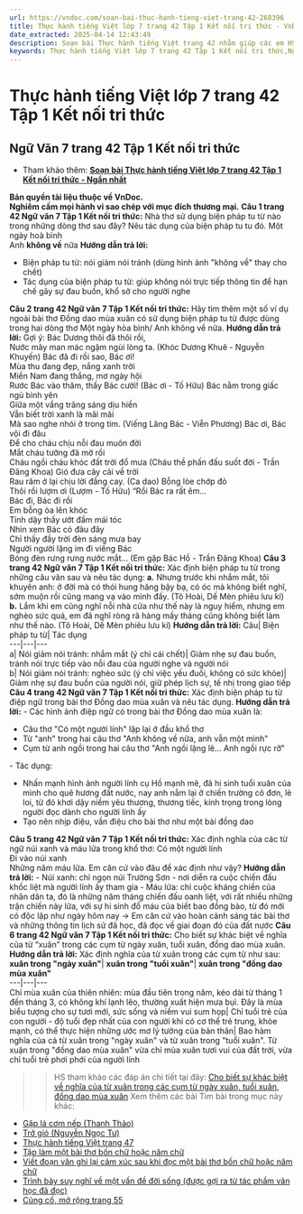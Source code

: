 ```yaml
---
url: https://vndoc.com/soan-bai-thuc-hanh-tieng-viet-trang-42-268396
title: Thực hành tiếng Việt lớp 7 trang 42 Tập 1 Kết nối tri thức - VnDoc.com
date_extracted: 2025-04-14 12:43:49
description: Soạn bài Thực hành tiếng Việt trang 42 nhằm giúp các em HS đạt kết quả tốt trong quá trình làm bài tập và học tập môn Ngữ văn lớp 7 sách Kết nối tri thức.
keywords: Thực hành tiếng Việt lớp 7 trang 42 Tập 1 Kết nối tri thức,Ngữ Văn 7 trang 42 Tập 1 Chân trời sáng tạo,Soạn văn 7 trang 42 Tập 1 Chân trời sáng tạo,Soạn bài Thực hành tiếng Việt lớp 7 trang 42 Tập 1 Kết nối tri thức,Thực hành tiếng Việt trang 42,Soạn bài Thực hành tiếng Việt trang 42,Thực hành tiếng Việt,Soạn bài Thực hành tiếng Việt,Soạn Thực hành tiếng Việt trang 42,Soạn văn 7 Thực hành tiếng Việt trang 42,Soạn Ngữ văn 7 Thực hành tiếng Việt trang 42
---
```


# Thực hành tiếng Việt lớp 7 trang 42 Tập 1 Kết nối tri thức
## **Ngữ Văn 7 trang 42 Tập 1 Kết nối tri thức**
  * Tham khảo thêm: [**Soạn bài Thực hành tiếng Việt lớp 7 trang 42 Tập 1 Kết nối tri thức - Ngắn nhất**](<https://vndoc.com/soan-van-7-trang-42-tap-1-ket-noi-tri-thuc-ngan-nhat-329127>)

**Bản quyền tài liệu thuộc về VnDoc.  
Nghiêm cấm mọi hành vi sao chép với mục đích thương mại.**
**Câu 1 trang 42 Ngữ văn 7 Tập 1 Kết nối tri thức:** Nhà thơ sử dụng biện pháp tu từ nào trong những dòng thơ sau đây? Nêu tác dụng của biện pháp tu tu đó.
Một ngày hoà bình   
Anh **không về** nữa
**Hướng dẫn trả lời:**
  * Biện pháp tu từ: nói giảm nói tránh \(dùng hình ảnh "không về" thay cho chết\)
  * Tác dụng của biện pháp tu từ: giúp không nói trực tiếp thông tin để hạn chế gây sự đau buồn, khổ sở cho người nghe

**Câu 2 trang 42 Ngữ văn 7 Tập 1 Kết nối tri thức:** Hãy tìm thêm một số ví dụ ngoài bài thơ Đồng dao mùa xuân có sử dụng biện pháp tu từ được dùng trong hai dòng thơ Một ngày hòa bình/ Anh không về nữa.
**Hướng dẫn trả lời:**
Gợi ý:
Bác Dương thôi đã thôi rồi,  
Nước mây man mác ngậm ngùi lòng ta.
\(Khóc Dương Khuê - Nguyễn Khuyến\)
Bác đã đi rồi sao, Bác ơi\!  
Mùa thu đang đẹp, nắng xanh trời  
Miền Nam đang thắng, mơ ngày hội  
Rước Bác vào thăm, thấy Bác cười\!
\(Bác ơi - Tố Hữu\)
Bác nằm trong giấc ngủ bình yên  
Giữa một vầng trăng sáng dịu hiền  
Vẫn biết trời xanh là mãi mãi  
Mà sao nghe nhói ở trong tim.
\(Viếng Lăng Bác - Viễn Phương\)
Bác ơi, Bác vội đi đâu  
Để cho cháu chịu nỗi đau muôn đời  
Mắt cháu tưởng đã mờ rồi  
Cháu ngồi cháu khóc đất trời đổ mưa
\(Cháu thề phấn đấu suốt đời - Trần Đăng Khoa\)
Gió đưa cây cải về trời   
Rau răm ở lại chịu lời đắng cay.
\(Ca dao\)
Bỗng lòe chớp đỏ   
Thôi rồi lượm ơi
\(Lượm - Tố Hữu\)
“Rồi Bác ra rất êm…  
Bác đi, Bác đi rồi  
Em bỗng òa lên khóc  
Tỉnh dậy thấy ướt đầm mái tóc  
Nhìn xem Bác có đâu đây  
Chỉ thấy đầy trời đèn sáng mưa bay  
Người người lặng im đi viếng Bác  
Bóng đèn rưng rưng nước mắt…
\(Em gặp Bác Hồ - Trần Đăng Khoa\)
**Câu 3 trang 42 Ngữ văn 7 Tập 1 Kết nối tri thức:** Xác định biện pháp tu từ trong những câu văn sau và nêu tác dụng:
**a.** Nhưng trước khi nhắm mắt, tôi khuyên anh: ở đời mà có thói hung hăng bậy bạ, có óc mà không biết nghĩ, sớm muộn rồi cũng mang vạ vào mình đấy.
\(Tô Hoài, Dế Mèn phiêu lưu kí\)
**b.** Lắm khi em cũng nghĩ nỗi nhà cửa như thế này là nguy hiểm, nhưng em nghèo sức quá, em đã nghĩ ròng rã hàng mấy tháng cũng không biết làm như thế nào.
\(Tô Hoài, Dế Mèn phiêu lưu kí\)
**Hướng dẫn trả lời:**
Câu| Biện pháp tu từ| Tác dụng  
---|---|---  
a| Nói giảm nói tránh: nhắm mắt \(ý chỉ cái chết\)| Giảm nhẹ sự đau buồn, tránh nói trực tiếp vào nỗi đau của người nghe và người nói  
b| Nói giảm nói tránh: nghèo sức \(ý chỉ việc yếu đuối, không có sức khỏe\)| Giảm nhẹ sự đau buồn của người nói, giữ phép lịch sự, tế nhị trong giao tiếp  
**Câu 4 trang 42 Ngữ văn 7 Tập 1 Kết nối tri thức:** Xác định biện pháp tu từ điệp ngữ trong bài thơ Đồng dao mùa xuân và nêu tác dụng.
**Hướng dẫn trả lời:**
\- Các hình ảnh điệp ngữ có trong bài thơ Đồng dao mùa xuân là:
  * Câu thơ "Có một người lính" lặp lại ở đầu khổ thơ
  * Từ "anh" trong hai câu thơ "Anh không về nữa, anh vẫn một mình"
  * Cụm từ anh ngồi trong hai câu thơ "Anh ngồi lặng lẽ... Anh ngồi rực rỡ"

\- Tác dụng:
  * Nhấn mạnh hình ảnh người lính cụ Hồ mạnh mẽ, đã hi sinh tuổi xuân của mình cho quê hương đất nước, nay anh nằm lại ở chiến trường cô đơn, lẻ loi, từ đó khơi dậy niềm yêu thương, thương tiếc, kính trọng trong lòng người đọc dành cho người lính ấy
  * Tạo nên nhịp điệu, vần điệu cho bài thơ như một bài đồng dao

**Câu 5 trang 42 Ngữ văn 7 Tập 1 Kết nối tri thức:** Xác định nghĩa của các từ ngữ núi xanh và máu lửa trong khổ thơ:
Có một người lính   
Đi vào núi xanh   
Những năm máu lửa.
Em căn cứ vào đâu để xác định như vậy?
**Hướng dẫn trả lời:**
\- Núi xanh: chỉ ngọn núi Trường Sơn - nơi diễn ra cuộc chiến đấu khốc liệt mà người lính ấy tham gia
\- Máu lửa: chỉ cuộc kháng chiến của nhân dân ta, đó là những năm tháng chiến đấu oanh liệt, với rất nhiều những trận chiến nảy lửa, với sự hi sinh đổ máu của biết bao đồng bào, từ đó mới có độc lập như ngày hôm nay
→ Em căn cứ vào hoàn cảnh sáng tác bài thơ và những thông tin lịch sử đã học, đã đọc về giai đoạn đó của đất nước
**Câu 6 trang 42 Ngữ văn 7 Tập 1 Kết nối tri thức:** Cho biết sự khác biệt về nghĩa của từ “xuân” trong các cụm từ ngày xuân, tuổi xuân, đồng dao mùa xuân.
**Hướng dẫn trả lời:**
Xác định nghĩa của từ xuân trong các cụm từ như sau:
**xuân trong "ngày xuân"**| **xuân trong "tuổi xuân"**| **xuân trong "đồng dao mùa xuân"**  
---|---|---  
Chỉ mùa xuân của thiên nhiên: mùa đầu tiên trong năm, kéo dài từ tháng 1 đến tháng 3, có không khí lạnh lẽo, thường xuất hiện mưa bụi. Đây là mùa biểu tượng cho sự tươi mới, sức sống và niềm vui sum họp| Chỉ tuổi trẻ của con người - độ tuổi đẹp nhất của con người khi có cơ thể trẻ trung, khỏe mạnh, có thể thực hiện những ước mơ lý tưởng của bản thân| Bao hàm nghĩa của cả từ xuân trong "ngày xuân" và từ xuân trong "tuổi xuân". Từ xuận trong "đồng dao mùa xuân" vừa chỉ mùa xuân tươi vui của đất trời, vừa chỉ tuổi trẻ phơi phới của người lính  
>> HS tham khảo các đáp án chi tiết tại đây: [Cho biết sự khác biệt về nghĩa của từ xuân trong các cụm từ ngày xuân, tuổi xuân, đồng dao mùa xuân](<https://vndoc.com/cho-biet-su-khac-biet-ve-nghia-cua-tu-xuan-trong-cac-cum-tu-ngay-xuan-tuoi-xuan-dong-dao-mua-xuan-276449>)
Xem thêm các bài Tìm bài trong mục này khác:
  * [Gặp lá cơm nếp \(Thanh Thảo\)](</soan-bai-gap-la-com-nep-trang-43-268493>)
  * [Trở gió \(Nguyễn Ngọc Tư\)](</soan-bai-tro-gio-trang-44-268508>)
  * [Thực hành tiếng Việt trang 47](</soan-bai-thuc-hanh-tieng-viet-trang-47-268539>)
  * [Tập làm một bài thơ bốn chữ hoặc năm chữ](</soan-bai-tap-lam-mot-bai-tho-bon-chu-hoac-nam-chu-trang-48-268544>)
  * [Viết đoạn văn ghi lại cảm xúc sau khi đọc một bài thơ bốn chữ hoặc năm chữ](</soan-bai-viet-doan-van-ghi-lai-cam-xuc-sau-khi-doc-mot-bai-tho-bon-chu-hoac-nam-chu-268551>)
  * [Trình bày suy nghĩ về một vấn đề đời sống \(được gợi ra từ tác phẩm văn học đã đọc\)](</soan-bai-trinh-bay-suy-nghi-ve-mot-van-de-doi-song-duoc-goi-ra-tu-tac-pham-van-hoc-da-hoc-268558>)
  * [Củng cố, mở rộng trang 55](</soan-bai-cung-co-mo-rong-trang-55-268563>)

